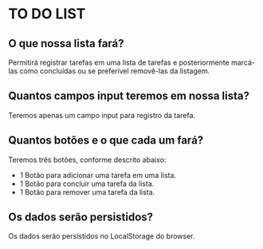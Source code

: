 # TO DO LIST

## O que nossa lista fará?
Permitirá registrar tarefas em uma lista de tarefas e posteriormente marcá-las como concluídas ou se preferível removê-las da listagem.

## Quantos campos input teremos em nossa lista?
Teremos apenas um campo input para registro da tarefa.

## Quantos botões e o que cada um fará?
Teremos três botões, conforme descrito abaixo:
- 1 Botão para adicionar uma tarefa em uma lista.
- 1 Botão para concluir uma tarefa da lista.
- 1 Botão para remover uma tarefa da lista.

## Os dados serão persistidos?
Os dados serão persistidos no LocalStorage do browser.